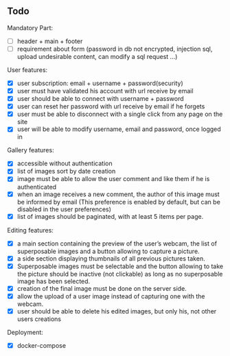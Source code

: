 ## Todo

Mandatory Part:

- [ ] header + main + footer
- [ ] requirement about form (password in db not encrypted, injection sql, upload undesirable content, can modify a sql request ...)

User features:

- [x] user subscription: email + username + password(security)
- [x] user must have validated his account with url receive by email
- [x] user should be able to connect with username + password
- [x] user can reset her password with url receive by email if he forgets
- [x] user must be able to disconnect with a single click from any page on the site
- [x] user will be able to modify username, email and password, once logged in

Gallery features:

- [x] accessible without authentication
- [x] list of images sort by date creation
- [x] image must be able to allow the user comment and like them if he is authenticated
- [x] when an image receives a new comment, the author of this image must be informed by email (This preference is enabled by default, but can be disabled in the user preferences)
- [x] list of images should be paginated, with at least 5 items per page.

Editing features:

- [x] a main section containing the preview of the user’s webcam, the list of superposable images and a button allowing to capture a picture.
- [x] a side section displaying thumbnails of all previous pictures taken.
- [x] Superposable images must be selectable and the button allowing to take the picture should be inactive (not clickable) as long as no superposable image has been selected.
- [x] creation of the final image must be done on the server side.
- [x] allow the upload of a user image instead of capturing one with the webcam.
- [x] user should be able to delete his edited images, but only his, not other users creations

Deployment:

- [x] docker-compose